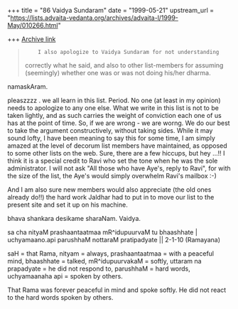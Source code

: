 +++
title = "86 Vaidya Sundaram"
date = "1999-05-21"
upstream_url = "https://lists.advaita-vedanta.org/archives/advaita-l/1999-May/010266.html"

+++
[Archive link](https://lists.advaita-vedanta.org/archives/advaita-l/1999-May/010266.html)

>         I also apologize to Vaidya Sundaram for not understanding
> correctly what he said, and also to other list-members for assuming
> (seemingly)  whether one was or was not doing his/her dharma.

namaskAram.

pleaszzzz . we all learn in this list. Period. No one (at least in my
opinion) needs to apologize to any one else. What we write in this list is
not to be taken lightly, and as such carries the weight of conviction each
one of us has at the point of time. So, if we are wrong - we are worng. We
do our best to take the argument constructively, without taking sides. While
it may sound lofty, I have been meaning to say this for some time, I am
simply amazed at the level of decorum list members have maintained, as
opposed to some other lists on the web. Sure, there are a few hiccups, but
hey ...!! I think it is a special credit to Ravi who set the tone when he
was the sole administrator. I will not ask "All those who have Aye's, reply
to Ravi", for with the size of the list, the Aye's would simply overwhelm
Ravi's mailbox :-)

 And  I am also sure new members would also appreciate (the old ones already
do!!) the hard work Jaldhar had to put in to move our list to the present
site and set it up on his machine.

bhava shankara desikame sharaNam.
Vaidya.

sa cha nityaM prashaantaatmaa mR^idupuurvaM tu bhaashhate |
uchyamaano.api parushhaM nottaraM pratipadyate || 2-1-10 (Ramayana)

saH = that Rama, nityam = always, prashaantaatmaa = with a peaceful mind,
bhaashhate = talked, mR^idupuurvakaM = softly, uttaram na prapadyate = he
did not respond to, parushhaM =  hard words, uchyamaanaha api = spoken by
others.

That Rama was forever peaceful in mind and spoke softly. He did not react to
the hard words spoken by others.

